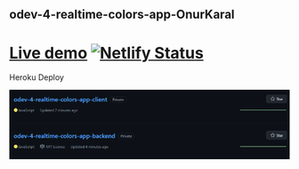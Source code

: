 ## odev-4-realtime-colors-app-OnurKaral
 # [Live demo](https://odev-4-realtime-colors-app-onur-karal.netlify.app/) [![Netlify Status](https://api.netlify.com/api/v1/badges/4d1e3976-c72b-4069-8ac0-0b1c2a61259f/deploy-status)](https://app.netlify.com/sites/odev-4-realtime-colors-app-onur-karal/deploys)


Heroku Deploy 

![](client\public\Screenshot.png)

 

